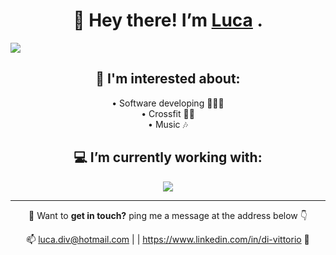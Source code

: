 <h1 align="center"> 👋 Hey there! I’m <a href="https://luca-divit.github.io/profile/" target="_blank">Luca</a> .</h1>
<img src="https://media-exp1.licdn.com/dms/image/C5616AQE8CW8nnJLhcg/profile-displaybackgroundimage-shrink_350_1400/0/1655891173422?e=1670457600&v=beta&t=rdPP8dl5nfKoF1qV4jtumdQrC3aUz8HxeO4rAxhlqPk">

<h2 align="center"> 👀 I'm interested about:</h2>
  <p align="center">
    <span>• Software developing 👨🏻‍💻</span><br>
    <span>• Crossfit 🏋️‍♂️</span><br>
    <span>• Music 🎶</span>
  </p>
<h2 align="center"> 💻 I’m currently working with:</h2>

<p align="center">
  <img src="https://wakatime.com/share/@af9935d7-02d7-4931-9535-8b3636097a6d/c595a119-ad72-4b45-8bd2-70a97afb46f4.png" />
</p><hr>

<p align="center"> 🤝 Want to <strong>get in touch?</strong> ping me a message at the address below 👇</p>
<p align="center"> 📫 <a href="mailto:luca.div@hotmail.com" target="_blank">luca.div@hotmail.com</a> | | <a href="https://www.linkedin.com/in/di-vittorio" target="_blank">https://www.linkedin.com/in/di-vittorio</a> 🔗</p>

<!---
Luca-Divit/Luca-Divit is a ✨ special ✨ repository because its `README.md` (this file) appears on your GitHub profile.
You can click the Preview link to take a look at your changes.
--->
